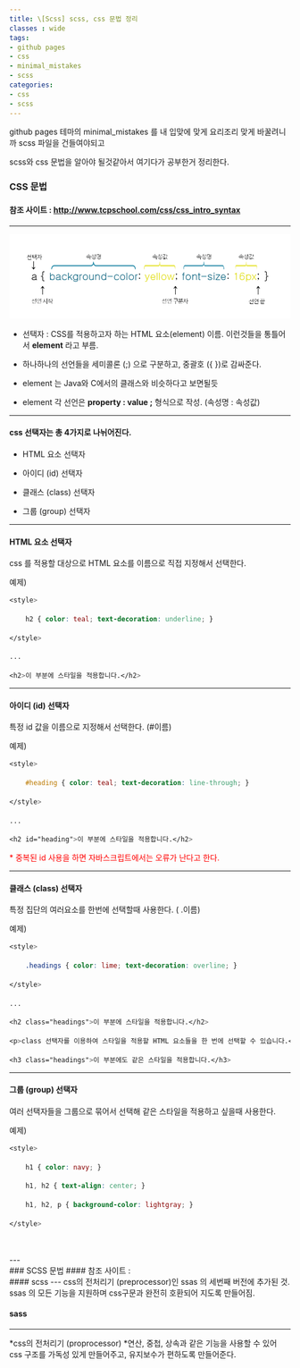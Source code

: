 ```yaml
---
title: \[Scss] scss, css 문법 정리
classes : wide
tags:
- github pages
- css
- minimal_mistakes
- scss
categories:
- css
- scss
---
```


github pages 테마의 minimal_mistakes 를 내 입맞에 맞게 요리조리 맞게 바꿀려니까 scss 파일을 건들여야되고

scss와 css 문법을 알아야 될것같아서 여기다가 공부한거 정리한다.




### CSS 문법
#### 참조 사이트  : <http://www.tcpschool.com/css/css_intro_syntax>
----------------------------------------------------------------------------------------------------------------------------------------





![css_syntax](/assets/image/posts_image/post_css_study/img_css_syntax.png)



* 선택자 :  CSS를 적용하고자 하는 HTML 요소(element) 이름. 이런것들을 통틀어서 **element** 라고 부름.

*  하나하나의 선언들을 세미콜론 (;) 으로 구분하고, 중괄호 ({  })로 감싸준다.

* element 는 Java와 C에서의 클래스와 비슷하다고 보면될듯

* element 각 선언은 **property : value ;** 형식으로 작성. (속성명 : 속성값)

---


#### css 선택자는 총 4가지로 나뉘어진다.

* HTML 요소 선택자

* 아이디 (id) 선택자

* 클래스 (class) 선택자

* 그룹 (group) 선택자

---

#### HTML 요소 선택자
css 를 적용할 대상으로 HTML 요소를 이름으로 직접 지정해서 선택한다.

예제)
```css
<style>

    h2 { color: teal; text-decoration: underline; }

</style>

...

<h2>이 부분에 스타일을 적용합니다.</h2>
```

---

#### 아이디 (id) 선택자
특정 id 값을 이름으로 지정해서 선택한다. (#이름)

예제)
```css
<style>

    #heading { color: teal; text-decoration: line-through; }

</style>

...

<h2 id="heading">이 부분에 스타일을 적용합니다.</h2>
```


<span style="color:red">\* 중복된 id 사용을 하면 자바스크립트에서는 오류가 난다고 한다.</span>

---

#### 클래스 (class) 선택자
특정 집단의 여러요소를 한번에 선택할때 사용한다. ( .이름)

예제)
```css
<style>

    .headings { color: lime; text-decoration: overline; }

</style>

...

<h2 class="headings">이 부분에 스타일을 적용합니다.</h2>

<p>class 선택자를 이용하여 스타일을 적용할 HTML 요소들을 한 번에 선택할 수 있습니다.</p>

<h3 class="headings">이 부분에도 같은 스타일을 적용합니다.</h3>
```

---

#### 그룹 (group) 선택자
여러 선택자들을 그룹으로 묶어서 선택해 같은 스타일을 적용하고 싶을때 사용한다.

예제)

```css
<style>

    h1 { color: navy; }

    h1, h2 { text-align: center; }

    h1, h2, p { background-color: lightgray; }

</style>
```

<br>
<br>
---
<br>
### SCSS 문법
#### 참조 사이트 :  <https://jinminkim-50502.medium.com/css-preprocessor-sass-scss-25dc8329f867>
<br>
#### scss
---
css의 전처리기 (preprocessor)인 ssas 의 세번째 버전에 추가된 것. ssas 의 모든 기능을 지원하며 css구문과 완전히 호환되어 지도록 만들어짐.


#### sass
---
*css의 전처리기 (proprocessor)
*연산, 중첩, 상속과 같은 기능을 사용할 수 있어 css 구조를 가독성 있게 만들어주고, 유지보수가 편하도록 만들어준다.
